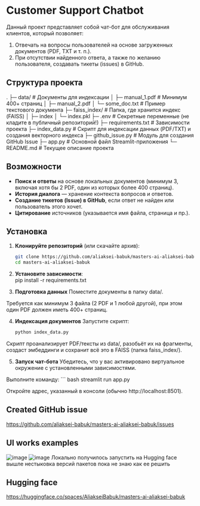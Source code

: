 # Customer Support Chatbot

Данный проект представляет собой чат-бот для обслуживания клиентов, который позволяет:
1. Отвечать на вопросы пользователей на основе загруженных документов (PDF, TXT и т. п.).
2. При отсутствии найденного ответа, а также по желанию пользователя, создавать тикеты (issues) в GitHub.

## Структура проекта

.
├─ data/                     # Документы для индексации
│   ├─ manual_1.pdf         # Минимум 400+ страниц
│   ├─ manual_2.pdf
│   └─ some_doc.txt         # Пример текстового документа
├─ faiss_index/             # Папка, где хранится индекс (FAISS)
│   ├─ index
│   └─ index.pkl
├─ .env                     # Секретные переменные (не кладите в публичный репозиторий!)
├─ requirements.txt         # Зависимости проекта
├─ index_data.py            # Скрипт для индексации данных (PDF/TXT) и создания векторного индекса
├─ github_issue.py          # Модуль для создания GitHub Issue
├─ app.py                   # Основной файл Streamlit-приложения
└─ README.md                # Текущее описание проекта


## Возможности

- **Поиск и ответы** на основе локальных документов (минимум 3, включая хотя бы 2 PDF, один из которых более 400 страниц).
- **История диалога** — хранение контекста вопросов и ответов.
- **Создание тикетов (Issue) в GitHub**, если ответ не найден или пользователь этого хочет.
- **Цитирование** источников (указывается имя файла, страница и пр.).

## Установка

1. **Клонируйте репозиторий** (или скачайте архив):
   ```bash
   git clone https://github.com/aliaksei-babuk/masters-ai-aliaksei-babuk.git
   cd masters-ai-aliaksei-babuk

2.  **Установите зависимости**:  
    pip install -r requirements.txt

3. **Подготовка данных**
Поместите документы в папку data/.

Требуется как минимум 3 файла (2 PDF и 1 любой другой), при этом один PDF должен иметь 400+ страниц.

4. **Индексация документов**
Запустите скрипт:
    ``` bash
    python index_data.py

Скрипт проанализирует PDF/тексты из data/, разобьёт их на фрагменты, создаст эмбеддинги и сохранит всё это в FAISS (папка faiss_index/).

5. **Запуск чат-бота**
Убедитесь, что у вас активировано виртуальное окружение с установленными зависимостями.

Выполните команду:
    ``` bash
    streamlit run app.py
    
Откройте адрес, указанный в консоли (обычно http://localhost:8501).
## Created GitHub issue
https://github.com/aliaksei-babuk/masters-ai-aliaksei-babuk/issues
## UI works examples
![image](https://github.com/aliaksei-babuk/masters-ai-aliaksei-babuk/blob/main/12%20%20-%20Capstone%20project%20RAG/1.png) 
![image](https://github.com/aliaksei-babuk/masters-ai-aliaksei-babuk/blob/main/12%20%20-%20Capstone%20project%20RAG/3.png) 
Локально получилось запустить на Hugging face вышле нестыковка версий пакетов пока не знаю как ее решить
## Hugging face
https://huggingface.co/spaces/AliakseiBabuk/masters-ai-aliaksei-babuk